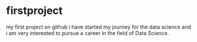 # firstproject
my first project on github
i have started my journey for the data science and i am very interested to pursue a career in the field of Data Science.
